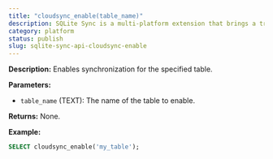 ```yaml
---
title: "cloudsync_enable(table_name)"
description: SQLite Sync is a multi-platform extension that brings a true local-first experience to your applications with minimal effort.
category: platform
status: publish
slug: sqlite-sync-api-cloudsync-enable
---
```


**Description:** Enables synchronization for the specified table.

**Parameters:**

- `table_name` (TEXT): The name of the table to enable.

**Returns:** None.

**Example:**

```sql
SELECT cloudsync_enable('my_table');
```
